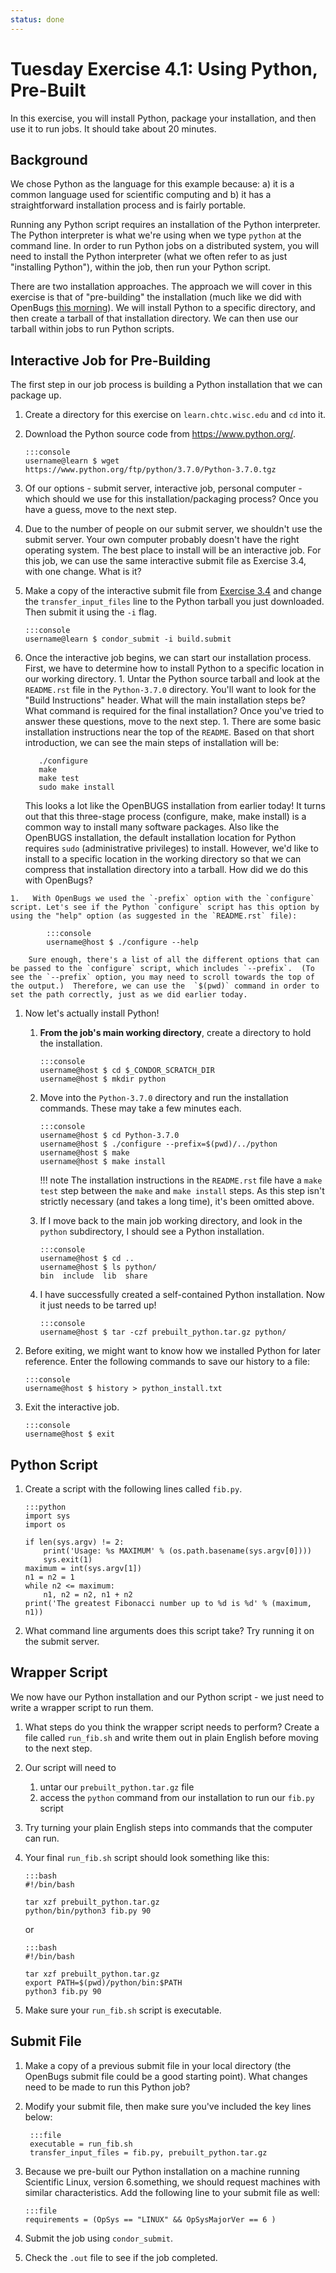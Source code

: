 ```yaml
---
status: done
---
```


<style type="text/css"> pre em { font-style: normal; background-color: yellow; } pre strong { font-style: normal; font-weight: bold; color: #008; } </style>

Tuesday Exercise 4.1: Using Python, Pre-Built
===============================================

In this exercise, you will install Python, package your installation, and then use it to run jobs. It should take about 20 minutes.

Background
----------

We chose Python as the language for this example because: a) it is a common language used for scientific computing and b) it has a straightforward installation process and is fairly portable.

Running any Python script requires an installation of the Python interpreter. The Python interpreter is what we're using when we type `python` at the command line. In order to run Python jobs on a distributed system, you will need to install the Python interpreter (what we often refer to as just "installing Python"), within the job, then run your Python script.

There are two installation approaches. The approach we will cover in this exercise is that of "pre-building" the installation (much like we did with OpenBugs [this morning](/materials/day2/part3-ex4-prepackaged)). We will install Python to a specific directory, and then create a tarball of that installation directory. We can then use our tarball within jobs to run Python scripts.

Interactive Job for Pre-Building
--------------------------------

The first step in our job process is building a Python installation that we can package up.

1.  Create a directory for this exercise on `learn.chtc.wisc.edu` and `cd` into it.
1.  Download the Python source code from <https://www.python.org/>. 

		:::console
		username@learn $ wget https://www.python.org/ftp/python/3.7.0/Python-3.7.0.tgz

1.  Of our options - submit server, interactive job, personal computer - which should we use for this installation/packaging process? Once you have a guess, move to the next step.

1.  Due to the number of people on our submit server, we shouldn't use the submit server. Your own computer probably doesn't have the right operating system. The best place to install will be an interactive job. For this job, we can use the same interactive submit file as Exercise 3.4, with one change. What is it?

1.  Make a copy of the interactive submit file from [Exercise 3.4](/materials/day2/part3-ex4-prepackaged) and change the `transfer_input_files` line to the Python tarball you just downloaded. Then submit it using the `-i` flag. 

		:::console
		username@learn $ condor_submit -i build.submit

1.   Once the interactive job begins, we can start our installation process. First, we have to determine how to install Python to a specific location in our working directory.
    1.  Untar the Python source tarball and look at the `README.rst` file in the `Python-3.7.0` directory.  You'll want to look for the "Build Instructions" header.  What will the main installation steps be?  What command is required for the final installation?  Once you've tried to answer these questions, move to the next step.
    1.  There are some basic installation instructions near the top of the `README`. Based on that short introduction, we can see the main steps of installation will be: 

			./configure
			make
			make test
			sudo make install

		This looks a lot like the OpenBUGS installation from earlier today! It turns out that this three-stage process (configure, make, make install) is a common  way to install many software packages.   Also like the OpenBUGS installation, the default installation  location for Python requires `sudo` (administrative privileges) to install. However, we'd like to install to a specific location in the working directory  so that we can compress that installation directory into a tarball. How did we do this with OpenBugs? 

	1.   With OpenBugs we used the `-prefix` option with the `configure` script. Let's see if the Python `configure` script has this option by using the "help" option (as suggested in the `README.rst` file): 

			:::console
			username@host $ ./configure --help

		Sure enough, there's a list of all the different options that can be passed to the `configure` script, which includes `--prefix`.  (To see the `--prefix` option, you may need to scroll towards the top of the output.)  Therefore, we can use the  `$(pwd)` command in order to set the path correctly, just as we did earlier today.

1.  Now let's actually install Python!
    1.  **From the job's main working directory**, create a directory to hold the installation. 

			:::console
			username@host $ cd $_CONDOR_SCRATCH_DIR
			username@host $ mkdir python

	1.  Move into the `Python-3.7.0` directory and run the installation commands. These may take a few minutes each. 

			:::console
			username@host $ cd Python-3.7.0
			username@host $ ./configure --prefix=$(pwd)/../python
			username@host $ make
			username@host $ make install

		!!! note
			The installation instructions in the `README.rst` file have a `make test` step 
			between the `make` and `make install` steps.  As this step isn't strictly necessary (and takes a long time), it's been omitted above.  

	1.  If I move back to the main job working directory, and look in the `python` subdirectory, I should see a Python installation. 

			:::console
			username@host $ cd ..
			username@host $ ls python/
			bin  include  lib  share

	1.  I have successfully created a self-contained Python installation. Now it just needs to be tarred up! 

			:::console
			username@host $ tar -czf prebuilt_python.tar.gz python/

1.  Before exiting, we might want to know how we installed Python for later reference.  Enter the following commands to save our history to a file: 

		:::console
		username@host $ history > python_install.txt

1.  Exit the interactive job. 

		:::console
		username@host $ exit

Python Script
-------------

1.  Create a script with the following lines called `fib.py`. 

		:::python
		import sys
		import os

		if len(sys.argv) != 2:
			print('Usage: %s MAXIMUM' % (os.path.basename(sys.argv[0])))
			sys.exit(1)
		maximum = int(sys.argv[1])
		n1 = n2 = 1
		while n2 <= maximum:
			n1, n2 = n2, n1 + n2
		print('The greatest Fibonacci number up to %d is %d' % (maximum, n1))

1. What command line arguments does this script take? Try running it on the submit server.

Wrapper Script
--------------

We now have our Python installation and our Python script - we just need to write a wrapper script to run them.

1.  What steps do you think the wrapper script needs to perform? Create a file called `run_fib.sh` and write them out in plain English before moving to the next step.
1.  Our script will need to
    1.  untar our `prebuilt_python.tar.gz` file
    1.  access the `python` command from our installation to run our `fib.py` script
1.  Try turning your plain English steps into commands that the computer can run.
1.  Your final `run_fib.sh` script should look something like this: 

		:::bash
		#!/bin/bash

		tar xzf prebuilt_python.tar.gz 
		python/bin/python3 fib.py 90

	or

		:::bash
		#!/bin/bash

		tar xzf prebuilt_python.tar.gz 
		export PATH=$(pwd)/python/bin:$PATH 
		python3 fib.py 90

1.  Make sure your `run_fib.sh` script is executable.

Submit File
-----------

1.  Make a copy of a previous submit file in your local directory (the OpenBugs submit file could be a good starting point). What changes need to be made to run this Python job? 

1. Modify your submit file, then make sure you've included the key lines below: 

		:::file
		executable = run_fib.sh
		transfer_input_files = fib.py, prebuilt_python.tar.gz

1.  Because we pre-built our Python installation on a machine running Scientific Linux, version 6.something, we should request machines with similar characteristics. Add the following line to your submit file as well: 

		:::file
		requirements = (OpSys == "LINUX" && OpSysMajorVer == 6 )

1. Submit the job using `condor_submit`. 

1. Check the `.out` file to see if the job completed.

